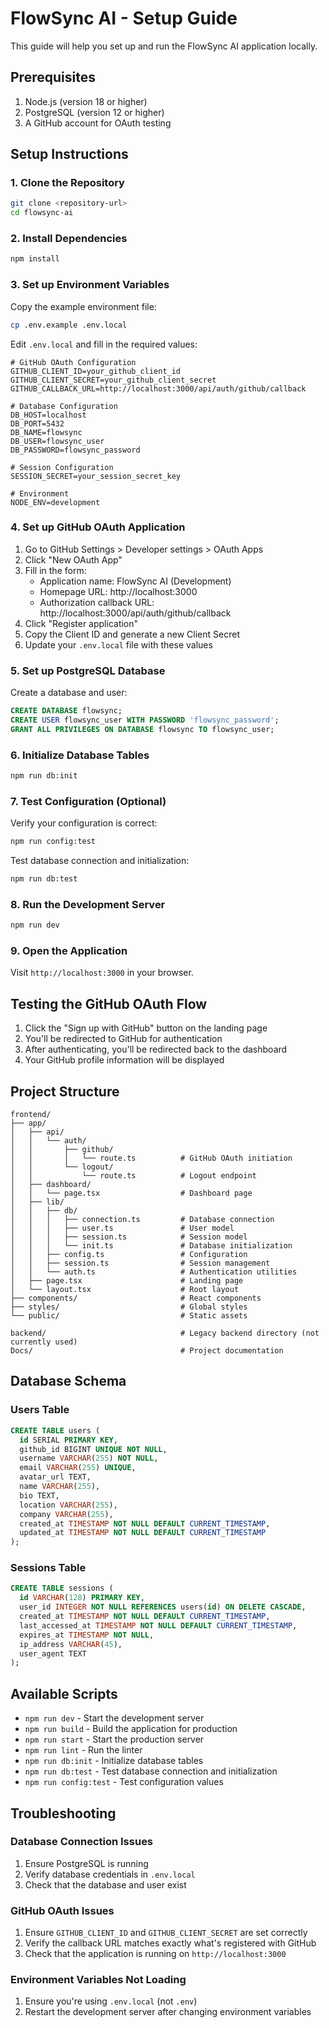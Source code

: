 # FlowSync AI - Setup Guide

This guide will help you set up and run the FlowSync AI application locally.

## Prerequisites

1. Node.js (version 18 or higher)
2. PostgreSQL (version 12 or higher)
3. A GitHub account for OAuth testing

## Setup Instructions

### 1. Clone the Repository

```bash
git clone <repository-url>
cd flowsync-ai
```

### 2. Install Dependencies

```bash
npm install
```

### 3. Set up Environment Variables

Copy the example environment file:

```bash
cp .env.example .env.local
```

Edit `.env.local` and fill in the required values:

```env
# GitHub OAuth Configuration
GITHUB_CLIENT_ID=your_github_client_id
GITHUB_CLIENT_SECRET=your_github_client_secret
GITHUB_CALLBACK_URL=http://localhost:3000/api/auth/github/callback

# Database Configuration
DB_HOST=localhost
DB_PORT=5432
DB_NAME=flowsync
DB_USER=flowsync_user
DB_PASSWORD=flowsync_password

# Session Configuration
SESSION_SECRET=your_session_secret_key

# Environment
NODE_ENV=development
```

### 4. Set up GitHub OAuth Application

1. Go to GitHub Settings > Developer settings > OAuth Apps
2. Click "New OAuth App"
3. Fill in the form:
   - Application name: FlowSync AI (Development)
   - Homepage URL: http://localhost:3000
   - Authorization callback URL: http://localhost:3000/api/auth/github/callback
4. Click "Register application"
5. Copy the Client ID and generate a new Client Secret
6. Update your `.env.local` file with these values

### 5. Set up PostgreSQL Database

Create a database and user:

```sql
CREATE DATABASE flowsync;
CREATE USER flowsync_user WITH PASSWORD 'flowsync_password';
GRANT ALL PRIVILEGES ON DATABASE flowsync TO flowsync_user;
```

### 6. Initialize Database Tables

```bash
npm run db:init
```

### 7. Test Configuration (Optional)

Verify your configuration is correct:

```bash
npm run config:test
```

Test database connection and initialization:

```bash
npm run db:test
```

### 8. Run the Development Server

```bash
npm run dev
```

### 9. Open the Application

Visit `http://localhost:3000` in your browser.

## Testing the GitHub OAuth Flow

1. Click the "Sign up with GitHub" button on the landing page
2. You'll be redirected to GitHub for authentication
3. After authenticating, you'll be redirected back to the dashboard
4. Your GitHub profile information will be displayed

## Project Structure

```
frontend/
├── app/
│   ├── api/
│   │   └── auth/
│   │       ├── github/
│   │       │   └── route.ts          # GitHub OAuth initiation
│   │       └── logout/
│   │           └── route.ts          # Logout endpoint
│   ├── dashboard/
│   │   └── page.tsx                  # Dashboard page
│   ├── lib/
│   │   ├── db/
│   │   │   ├── connection.ts         # Database connection
│   │   │   ├── user.ts               # User model
│   │   │   ├── session.ts            # Session model
│   │   │   └── init.ts               # Database initialization
│   │   ├── config.ts                 # Configuration
│   │   ├── session.ts                # Session management
│   │   └── auth.ts                   # Authentication utilities
│   ├── page.tsx                      # Landing page
│   └── layout.tsx                    # Root layout
├── components/                       # React components
├── styles/                           # Global styles
└── public/                           # Static assets

backend/                              # Legacy backend directory (not currently used)
Docs/                                 # Project documentation
```

## Database Schema

### Users Table
```sql
CREATE TABLE users (
  id SERIAL PRIMARY KEY,
  github_id BIGINT UNIQUE NOT NULL,
  username VARCHAR(255) NOT NULL,
  email VARCHAR(255) UNIQUE,
  avatar_url TEXT,
  name VARCHAR(255),
  bio TEXT,
  location VARCHAR(255),
  company VARCHAR(255),
  created_at TIMESTAMP NOT NULL DEFAULT CURRENT_TIMESTAMP,
  updated_at TIMESTAMP NOT NULL DEFAULT CURRENT_TIMESTAMP
);
```

### Sessions Table
```sql
CREATE TABLE sessions (
  id VARCHAR(128) PRIMARY KEY,
  user_id INTEGER NOT NULL REFERENCES users(id) ON DELETE CASCADE,
  created_at TIMESTAMP NOT NULL DEFAULT CURRENT_TIMESTAMP,
  last_accessed_at TIMESTAMP NOT NULL DEFAULT CURRENT_TIMESTAMP,
  expires_at TIMESTAMP NOT NULL,
  ip_address VARCHAR(45),
  user_agent TEXT
);
```

## Available Scripts

- `npm run dev` - Start the development server
- `npm run build` - Build the application for production
- `npm run start` - Start the production server
- `npm run lint` - Run the linter
- `npm run db:init` - Initialize database tables
- `npm run db:test` - Test database connection and initialization
- `npm run config:test` - Test configuration values

## Troubleshooting

### Database Connection Issues

1. Ensure PostgreSQL is running
2. Verify database credentials in `.env.local`
3. Check that the database and user exist

### GitHub OAuth Issues

1. Ensure `GITHUB_CLIENT_ID` and `GITHUB_CLIENT_SECRET` are set correctly
2. Verify the callback URL matches exactly what's registered with GitHub
3. Check that the application is running on `http://localhost:3000`

### Environment Variables Not Loading

1. Ensure you're using `.env.local` (not `.env`)
2. Restart the development server after changing environment variables
